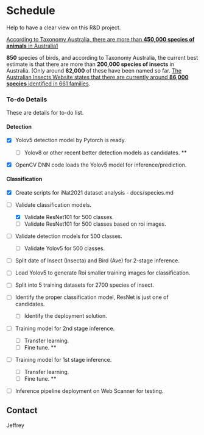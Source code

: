 # Schedule

Help to have a clear view on this R&D project.

[According to Taxonomy Australia, there are more than **450,000 species of animals** in Australia](https://en.wikipedia.org/wiki/Fauna_of_Australia)[1](https://en.wikipedia.org/wiki/Fauna_of_Australia)

**850** species of birds, and according to Taxonomy Australia, the current best estimate is that there are more than **200,000 species of insects** in Australia. [Only around **62,000** of these have been named so far. [The Australian Insects Website states that there are currently around **86,000 species** identified in 661 families](https://www.australian-insects.com/).



### To-do Details

These are details for to-do list.

#### Detection

- [x] Yolov5 detection model by Pytorch is ready.
  - [ ] Yolov8 or other recent better detection models as candidates. **

- [x] OpenCV DNN code loads the Yolov5 model for inference/prediction.



#### Classification

- [x] Create scripts for iNat2021 dataset analysis - docs/species.md
- [ ] Validate classification models.
  - [x] Validate ResNet101 for 500 classes.
  - [ ] Validate ResNet101 for 500 classes based on roi images.

- [ ] Validate detection models for 500 classes.
  - [ ] Validate Yolov5 for 500 classes.

- [ ] Split date of Insect (Insecta) and Bird (Ave) for 2-stage inference.
- [ ] Load Yolov5 to generate Roi smaller training images for classification.
- [ ] Split into 5 training datasets for 2700 species of insect.
- [ ] Identify the proper classification model, ResNet is just one of candidates.
  - [ ] Identify the deployment solution.
- [ ] Training model for 2nd stage inference.
  - [ ] Transfer learning.
  - [ ] Fine tune. **
- [ ] Training model for 1st stage inference.
  - [ ] Transfer learning.
  - [ ] Fine tune. **
- [ ] Inference pipeline deployment on Web Scanner for testing.



## Contact

Jeffrey
